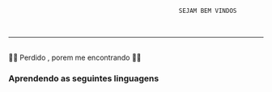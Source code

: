                                                    SEJAM BEM VINDOS
                                                
<br>


<hr>
<br>
😵‍💫 Perdido , porem me encontrando
🧑‍💻
<br>
<h3>
  Aprendendo  as seguintes linguagens
</h3>

